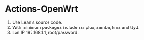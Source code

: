 # Actions-OpenWrt

1. Use Lean's source code.
2. With minimum packages include ssr plus, samba, kms and ttyd.
3. Lan IP 192.168.1.1, root/password.
